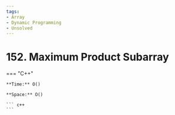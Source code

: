 ```yaml
---
tags:
- Array
- Dynamic Programming
- Unsolved
---
```



# 152. Maximum Product Subarray

=== "C++"

    **Time:** O()

    **Space:** O()

    ``` c++
    ```